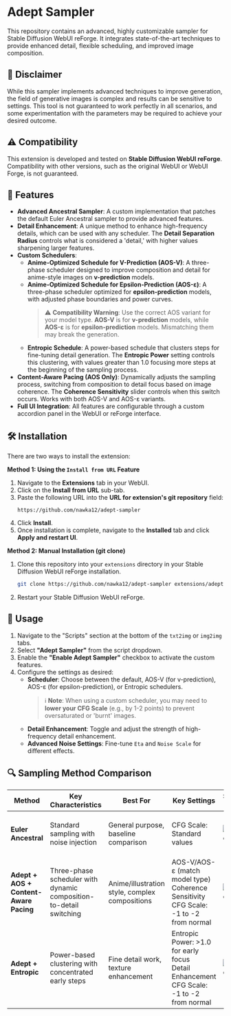 # Adept Sampler

This repository contains an advanced, highly customizable sampler for Stable Diffusion WebUI reForge. It integrates state-of-the-art techniques to provide enhanced detail, flexible scheduling, and improved image composition.

## 📝 Disclaimer

While this sampler implements advanced techniques to improve generation, the field of generative images is complex and results can be sensitive to settings. This tool is not guaranteed to work perfectly in all scenarios, and some experimentation with the parameters may be required to achieve your desired outcome.

## ⚠️ Compatibility

This extension is developed and tested on **Stable Diffusion WebUI reForge**. Compatibility with other versions, such as the original WebUI or WebUI Forge, is not guaranteed.

## 🌟 Features

- **Advanced Ancestral Sampler**: A custom implementation that patches the default Euler Ancestral sampler to provide advanced features.
- **Detail Enhancement**: A unique method to enhance high-frequency details, which can be used with any scheduler. The **Detail Separation Radius** controls what is considered a 'detail,' with higher values sharpening larger features.
- **Custom Schedulers**:
    - **Anime-Optimized Schedule for V-Prediction (AOS-V)**: A three-phase scheduler designed to improve composition and detail for anime-style images on **v-prediction** models.
    - **Anime-Optimized Schedule for Epsilon-Prediction (AOS-ε)**: A three-phase scheduler optimized for **epsilon-prediction** models, with adjusted phase boundaries and power curves.
      > ⚠️ **Compatibility Warning**: Use the correct AOS variant for your model type. **AOS-V** is for **v-prediction** models, while **AOS-ε** is for **epsilon-prediction** models. Mismatching them may break the generation.
    - **Entropic Schedule**: A power-based schedule that clusters steps for fine-tuning detail generation. The **Entropic Power** setting controls this clustering, with values greater than 1.0 focusing more steps at the beginning of the sampling process.
- **Content-Aware Pacing (AOS Only)**: Dynamically adjusts the sampling process, switching from composition to detail focus based on image coherence. The **Coherence Sensitivity** slider controls when this switch occurs. Works with both AOS-V and AOS-ε variants.
- **Full UI Integration**: All features are configurable through a custom accordion panel in the WebUI or reForge interface.

## 🛠️ Installation

There are two ways to install the extension:

**Method 1: Using the `Install from URL` Feature**

1.  Navigate to the **Extensions** tab in your WebUI.
2.  Click on the **Install from URL** sub-tab.
3.  Paste the following URL into the **URL for extension's git repository** field:
    ```
    https://github.com/nawka12/adept-sampler
    ```
4.  Click **Install**.
5.  Once installation is complete, navigate to the **Installed** tab and click **Apply and restart UI**.

**Method 2: Manual Installation (git clone)**

1.  Clone this repository into your `extensions` directory in your Stable Diffusion WebUI reForge installation.
    ```bash
    git clone https://github.com/nawka12/adept-sampler extensions/adept-sampler
    ```
2.  Restart your Stable Diffusion WebUI reForge.

## 📖 Usage

1.  Navigate to the "Scripts" section at the bottom of the `txt2img` or `img2img` tabs.
2.  Select **"Adept Sampler"** from the script dropdown.
3.  Enable the **"Enable Adept Sampler"** checkbox to activate the custom features.
4.  Configure the settings as desired:
    - **Scheduler**: Choose between the default, AOS-V (for v-prediction), AOS-ε (for epsilon-prediction), or Entropic schedulers.
      > ℹ️ **Note**: When using a custom scheduler, you may need to **lower your CFG Scale** (e.g., by 1-2 points) to prevent oversaturated or 'burnt' images.
    - **Detail Enhancement**: Toggle and adjust the strength of high-frequency detail enhancement.
    - **Advanced Noise Settings**: Fine-tune `Eta` and `Noise Scale` for different effects. 

## 🔍 Sampling Method Comparison

| **Method** | **Key Characteristics** | **Best For** | **Key Settings** | **Sample Image** | **Notes** |
|------------|------------------------|--------------|------------------|------------------|-----------|
| **Euler Ancestral** | Standard sampling with noise injection | General purpose, baseline comparison | CFG Scale: Standard values | ![image](https://github.com/user-attachments/assets/10f7087e-0b79-4b34-bd7b-73cd1263e24b) | Default sampler, good baseline performance |
| **Adept + AOS + Content-Aware Pacing** | Three-phase scheduler with dynamic composition-to-detail switching | Anime/illustration style, complex compositions | AOS-V/AOS-ε (match model type)<br/>Coherence Sensitivity<br/>CFG Scale: -1 to -2 from normal | ![image](https://github.com/user-attachments/assets/f0a036e1-1fa6-4941-a08e-1e364979f05e) | Automatically adapts focus from composition to details based on image coherence |
| **Adept + Entropic** | Power-based clustering with concentrated early steps | Fine detail work, texture enhancement | Entropic Power: >1.0 for early focus<br/>Detail Enhancement<br/>CFG Scale: -1 to -2 from normal | ![image](https://github.com/user-attachments/assets/0a62c159-43c9-4dd5-9579-78a231d1e5d6) | Clusters more steps at beginning for better detail control |

